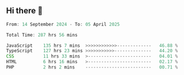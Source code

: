 ## Hi there 👋
<!--START_SECTION:Muni-->

```Javascript
From: 14 September 2024 - To: 05 April 2025

Total Time: 287 hrs 56 mins

JavaScript    135 hrs 7 mins  >>>>>>>>>>>>-------------   46.88 %
TypeScript    127 hrs 23 mins >>>>>>>>>>>--------------   44.20 %
CSS           11 hrs 33 mins  >------------------------   04.01 %
HTML          6 hrs 16 mins   >------------------------   02.17 %
PHP           2 hrs 2 mins    -------------------------   00.71 %
```

<!--END_SECTION:Muni-->
